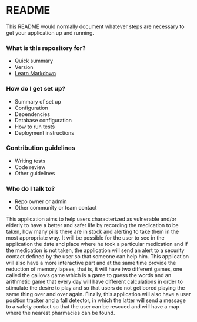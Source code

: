 # README #

This README would normally document whatever steps are necessary to get your application up and running.

### What is this repository for? ###

* Quick summary
* Version
* [Learn Markdown](https://bitbucket.org/tutorials/markdowndemo)

### How do I get set up? ###

* Summary of set up
* Configuration
* Dependencies
* Database configuration
* How to run tests
* Deployment instructions

### Contribution guidelines ###

* Writing tests
* Code review
* Other guidelines

### Who do I talk to? ###

* Repo owner or admin
* Other community or team contact

This application aims to help users characterized as vulnerable and/or elderly to have a better and safer life by recording the medication to be taken, how many pills there are in stock and alerting to take them in the most appropriate way. It will be possible for the user to see in the application the date and place where he took a particular medication and if the medication is not taken, the application will send an alert to a security contact defined by the user so that someone can help him.
   This application will also have a more interactive part and at the same time provide the reduction of memory lapses, that is, it will have two different games, one called the gallows game which is a game to guess the words and an arithmetic game that every day will have different calculations in order to stimulate the desire to play and so that users do not get bored playing the same thing over and over again.
   Finally, this application will also have a user position tracker and a fall detector, in which the latter will send a message to a safety contact so that the user can be rescued and will have a map where the nearest pharmacies can be found.


